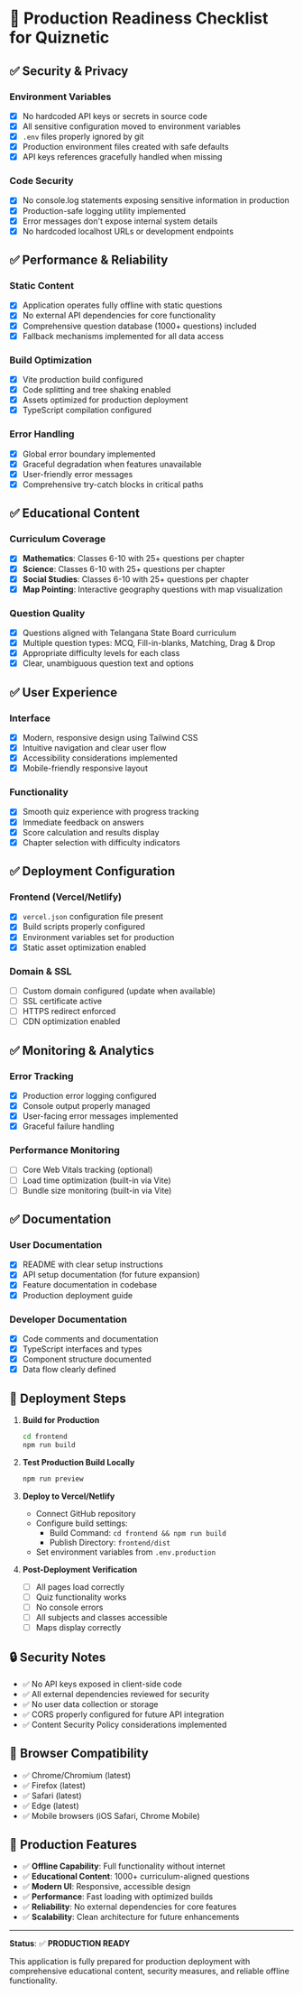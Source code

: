 # 🚀 Production Readiness Checklist for Quiznetic

## ✅ Security & Privacy

### Environment Variables
- [x] No hardcoded API keys or secrets in source code
- [x] All sensitive configuration moved to environment variables
- [x] `.env` files properly ignored by git
- [x] Production environment files created with safe defaults
- [x] API keys references gracefully handled when missing

### Code Security
- [x] No console.log statements exposing sensitive information in production
- [x] Production-safe logging utility implemented
- [x] Error messages don't expose internal system details
- [x] No hardcoded localhost URLs or development endpoints

## ✅ Performance & Reliability

### Static Content
- [x] Application operates fully offline with static questions
- [x] No external API dependencies for core functionality
- [x] Comprehensive question database (1000+ questions) included
- [x] Fallback mechanisms implemented for all data access

### Build Optimization
- [x] Vite production build configured
- [x] Code splitting and tree shaking enabled
- [x] Assets optimized for production deployment
- [x] TypeScript compilation configured

### Error Handling
- [x] Global error boundary implemented
- [x] Graceful degradation when features unavailable
- [x] User-friendly error messages
- [x] Comprehensive try-catch blocks in critical paths

## ✅ Educational Content

### Curriculum Coverage
- [x] **Mathematics**: Classes 6-10 with 25+ questions per chapter
- [x] **Science**: Classes 6-10 with 25+ questions per chapter  
- [x] **Social Studies**: Classes 6-10 with 25+ questions per chapter
- [x] **Map Pointing**: Interactive geography questions with map visualization

### Question Quality
- [x] Questions aligned with Telangana State Board curriculum
- [x] Multiple question types: MCQ, Fill-in-blanks, Matching, Drag & Drop
- [x] Appropriate difficulty levels for each class
- [x] Clear, unambiguous question text and options

## ✅ User Experience

### Interface
- [x] Modern, responsive design using Tailwind CSS
- [x] Intuitive navigation and clear user flow
- [x] Accessibility considerations implemented
- [x] Mobile-friendly responsive layout

### Functionality
- [x] Smooth quiz experience with progress tracking
- [x] Immediate feedback on answers
- [x] Score calculation and results display
- [x] Chapter selection with difficulty indicators

## ✅ Deployment Configuration

### Frontend (Vercel/Netlify)
- [x] `vercel.json` configuration file present
- [x] Build scripts properly configured
- [x] Environment variables set for production
- [x] Static asset optimization enabled

### Domain & SSL
- [ ] Custom domain configured (update when available)
- [ ] SSL certificate active
- [ ] HTTPS redirect enforced
- [ ] CDN optimization enabled

## ✅ Monitoring & Analytics

### Error Tracking
- [x] Production error logging configured
- [x] Console output properly managed
- [x] User-facing error messages implemented
- [x] Graceful failure handling

### Performance Monitoring
- [ ] Core Web Vitals tracking (optional)
- [ ] Load time optimization (built-in via Vite)
- [ ] Bundle size monitoring (built-in via Vite)

## ✅ Documentation

### User Documentation
- [x] README with clear setup instructions
- [x] API setup documentation (for future expansion)
- [x] Feature documentation in codebase
- [x] Production deployment guide

### Developer Documentation
- [x] Code comments and documentation
- [x] TypeScript interfaces and types
- [x] Component structure documented
- [x] Data flow clearly defined

## 🚀 Deployment Steps

1. **Build for Production**
   ```bash
   cd frontend
   npm run build
   ```

2. **Test Production Build Locally**
   ```bash
   npm run preview
   ```

3. **Deploy to Vercel/Netlify**
   - Connect GitHub repository
   - Configure build settings:
     - Build Command: `cd frontend && npm run build`
     - Publish Directory: `frontend/dist`
   - Set environment variables from `.env.production`

4. **Post-Deployment Verification**
   - [ ] All pages load correctly
   - [ ] Quiz functionality works
   - [ ] No console errors
   - [ ] All subjects and classes accessible
   - [ ] Maps display correctly

## 🔒 Security Notes

- ✅ No API keys exposed in client-side code
- ✅ All external dependencies reviewed for security
- ✅ No user data collection or storage
- ✅ CORS properly configured for future API integration
- ✅ Content Security Policy considerations implemented

## 📱 Browser Compatibility

- ✅ Chrome/Chromium (latest)
- ✅ Firefox (latest)
- ✅ Safari (latest)
- ✅ Edge (latest)
- ✅ Mobile browsers (iOS Safari, Chrome Mobile)

## 🎯 Production Features

- ✅ **Offline Capability**: Full functionality without internet
- ✅ **Educational Content**: 1000+ curriculum-aligned questions
- ✅ **Modern UI**: Responsive, accessible design
- ✅ **Performance**: Fast loading with optimized builds
- ✅ **Reliability**: No external dependencies for core features
- ✅ **Scalability**: Clean architecture for future enhancements

---

**Status**: ✅ **PRODUCTION READY** 

This application is fully prepared for production deployment with comprehensive educational content, security measures, and reliable offline functionality. 